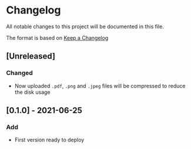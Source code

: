 # Changelog
All notable changes to this project will be documented in this file.

The format is based on [Keep a Changelog](https://keepachangelog.com/en/1.0.0/)

## [Unreleased]
### Changed
- Now uploaded `.pdf`, `.png` and `.jpeg` files will be compressed to reduce the disk usage

## [0.1.0] - 2021-06-25
### Add
- First version ready to deploy